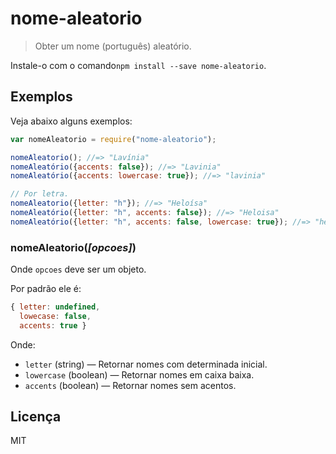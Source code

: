 # nome-aleatorio

> Obter um nome (português) aleatório.

Instale-o com o comando`npm install --save nome-aleatorio`.

## Exemplos

Veja abaixo alguns exemplos:

```js
var nomeAleatorio = require("nome-aleatorio");

nomeAleatorio(); //=> "Lavínia"
nomeAleatório({accents: false}); //=> "Lavinia"
nomeAleatório({accents: lowercase: true}); //=> "lavinia"

// Por letra.
nomeAleatorio({letter: "h"}); //=> "Heloísa"
nomeAleatório({letter: "h", accents: false}); //=> "Heloisa"
nomeAleatório({letter: "h", accents: false, lowercase: true}); //=> "heloisa"
```

### nomeAleatorio(*[opcoes]*)

Onde `opcoes` deve ser um objeto.

Por padrão ele é:

```js
{ letter: undefined,
  lowecase: false,
  accents: true }
```

Onde:

* `letter` (string) ― Retornar nomes com determinada inicial.
* `lowercase` (boolean) ― Retornar nomes em caixa baixa.
* `accents` (boolean) ― Retornar nomes sem acentos.

## Licença

MIT